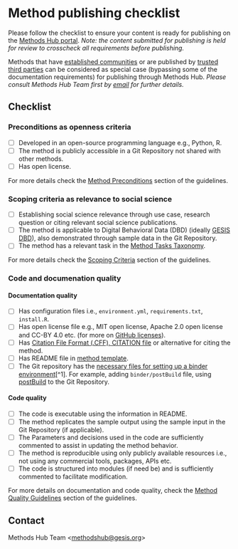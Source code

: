 # Method publishing checklist

Please follow the checklist to ensure your content is ready for publishing on the [Methods Hub portal](https://methodshub.gesis.org/). *Note: the content submitted for publishing is held for review to crosscheck all requirements before publishing.*

Methods that have [established communities](method-submission-guidelines.md#13alternative-for-established-methods) or are published by [trusted third parties](method-submission-guidelines.md#12trusted-third-party-review-bodies) can be considered as special case (bypassing some of the documentation requirements) for publishing through Methods Hub. *Please consult Methods Hub Team first by [email][methodshub-email] for further details.*

## Checklist

### Preconditions as openness criteria

- [ ] Developed in an open-source programming language e.g., Python, R.
- [ ] The method is publicly accessible in a Git Repository not shared with other methods.
- [ ] Has open license.

For more details check the [Method Preconditions](method-submission-guidelines.md#3-method-preconditions) section of the guidelines.

### Scoping criteria as relevance to social science

- [ ] Establishing social science relevance through use case, research question or citing relevant social science publications.
- [ ] The method is applicable to Digital Behavioral Data (DBD) (ideally [GESIS DBD](https://www.gesis.org/en/institute/about-us/digital-behavioral-data)), also demonstrated through sample data in the Git Repository.
- [ ] The method has a relevant task in the [Method Tasks Taxonomy](methods-tasks.md).

For more details check the [Scoping Criteria](method-submission-guidelines.md#4-scoping-criteria) section of the guidelines.

### Code and documenation quality

#### Documentation quality

- [ ] Has configuration files i.e., `environment.yml`, `requirements.txt`, `install.R`.
- [ ] Has open license file e.g., MIT open license, Apache 2.0 open license and CC-BY 4.0 etc. (for more on [GitHub licenses](https://docs.github.com/en/communities/setting-up-your-project-for-healthy-contributions/adding-a-license-to-a-repository)).
- [ ] Has [Citation File Format (.CFF), CITATION file](https://citation-file-format.github.io/) or alternative for citing the method.
- [ ] Has README file in [method template](method-README-template.md).
- [ ] The Git repository has the [necessary files for setting up a binder environment](https://mybinder.readthedocs.io/en/latest/using/config_files.html)[^1]. For example, adding `binder/postBuild` file, using [postBuild](https://methodshub.gesis.org/snippet/postBuild) to the Git Repository.

#### Code quality

- [ ] The code is executable using the information in README.
- [ ] The method replicates the sample output using the sample input in the Git Repository (if applicable).
- [ ] The Parameters and decisions used in the code are sufficiently commented to assist in updating the method behavior.
- [ ] The method is reproducible using only publicly available resources i.e., not using any commercial tools, packages, APIs etc.
- [ ] The code is structured into modules (if need be) and is sufficiently commented to facilitate modification.

For more details on documentation and code quality, check the [Method Quality Guidelines](method-submission-guidelines.md#5-method-quality-guidelines) section of the guidelines.

## Contact

Methods Hub Team &lt;[methodshub@gesis.org][methodshub-email]&gt;

[methodshub-email]: mailto:methodshub@gesis.org
